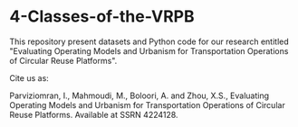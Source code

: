 # 4-Classes-of-the-VRPB
This repository present datasets and Python code for our research entitled "Evaluating Operating Models and Urbanism for Transportation Operations of Circular Reuse Platforms".

Cite us as:

Parviziomran, I., Mahmoudi, M., Boloori, A. and Zhou, X.S., Evaluating Operating Models and Urbanism for Transportation Operations of Circular Reuse Platforms. Available at SSRN 4224128.
